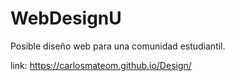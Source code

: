 # WebDesignU
Posible diseño web para una comunidad estudiantil.

link: https://carlosmateom.github.io/Design/

